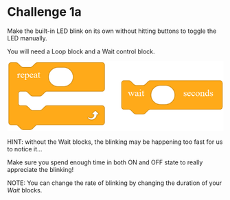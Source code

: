 Challenge 1a
===

Make the built-in LED blink on its own without hitting buttons to toggle the LED manually.

You will need a Loop block and a Wait control block.

![](images/blocksforblink.jpg)

HINT: without the Wait blocks, the blinking may be happening too fast for us to notice it...

Make sure you spend enough time in both ON and OFF state to really appreciate the blinking!

NOTE: You can change the rate of blinking by changing the duration of your *Wait* blocks.